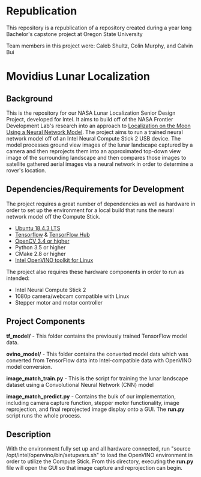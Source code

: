 # Republication
This repository is a republication of a repository created during a year long Bachelor's capstone project at Oregon State University

Team members in this project were: Caleb Shultz, Colin Murphy, and Calvin Bui

# Movidius Lunar Localization

## Background
This is the repository for our NASA Lunar Localization Senior Design Project, developed for Intel. It aims to build off of the NASA Frontier Development Lab's research into an approach to [Localization on the Moon Using a Neural Network Model](https://ieeexplore.ieee.org/document/8968124). The project aims to run a trained neural network model off of an Intel Neural Compute Stick 2 USB device. The model processes ground view images of the lunar landscape captured by a camera and then reprojects them into an approximated top-down view image of the surrounding landscape and then compares those images to satellite gathered aerial images via a neural network in order to determine a rover's location.

## Dependencies/Requirements for Development
The project requires a great number of dependencies as well as hardware in order to set up the environment for a local build that runs the neural network model off the Compute Stick.

- [Ubuntu 18.4.3 LTS](http://old-releases.ubuntu.com/releases/18.04.3/)
- [Tensorflow](https://www.tensorflow.org/install/pip) & [TensorFlow Hub](https://www.tensorflow.org/hub/installation)
- [OpenCV 3.4 or higher](https://pypi.org/project/opencv-python/)
- Python 3.5 or higher
- CMake 2.8 or higher
- [Intel OpenVINO toolkit for Linux](https://docs.openvinotoolkit.org/latest/_docs_install_guides_installing_openvino_linux.html#Install-Dependencies)

The project also requires these hardware components in order to run as intended:
- Intel Neural Compute Stick 2
- 1080p camera/webcam compatible with Linux
- Stepper motor and motor controller

## Project Components
**tf_model/** - This folder contains the previously trained TensorFlow model data.

**ovino_model/** - This folder contains the converted model data which was converted from TensorFlow data into Intel-compatible data with OpenVINO model conversion.

**image_match_train.py** - This is the script for training the lunar landscape dataset using a Convolutional Neural Network (CNN) model

**image_match_predict.py** - Contains the bulk of our implementation, including camera capture function, stepper motor functionality,  image reprojection, and final reprojected image display onto a GUI. The **run.py** script runs the whole process.

## Description
With the environment fully set up and all hardware connected, run "source /opt/intel/openvino/bin/setupvars.sh" to load the OpenVINO environment in order to utilize the Compute Stick. From this directory, executing the **run.py** file will open the GUI so that image capture and reprojection can begin.
